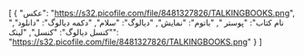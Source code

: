 [
  {
    "عکس": "https://s32.picofile.com/file/8481327826/TALKINGBOOKS.png",
    "نام کتاب": "پوستر ",
    "باتوم": "نمایش",
    "دیالوگ": "سلام",
    "دکمه دیالوگ": "دانلود",
    "کنسل دیالوگ": "کنسل",
    "لینک": "https://s32.picofile.com/file/8481327826/TALKINGBOOKS.png"
  }
]